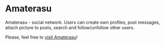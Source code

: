# Amaterasu

Amaterasu - social network. Users can create own profiles, post messages,
attach picture to posts, search and follow/unfollow other users.

Please, feel free to [visit Amaterasu](https://rocky-stream-1669.herokuapp.com/)!